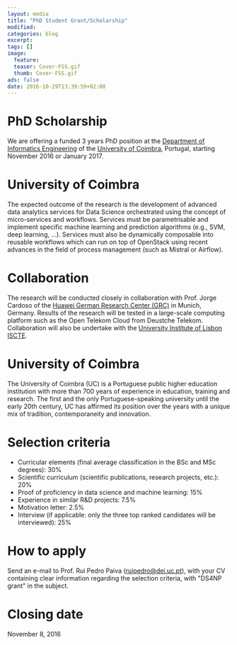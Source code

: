 ```yaml
---
layout: media
title: "PhD Student Grant/Scholarship"
modified:
categories: blog
excerpt:
tags: []
image:
  feature:
  teaser: Cover-FSS.gif
  thumb: Cover-FSS.gif
ads: false
date: 2016-10-29T13:39:59+02:00
---
```


# PhD Scholarship
We are offering a funded 3 years PhD position at the [Department of Informatics Engineering](http://www.uc.pt/fctuc/dei/) of the [University of Coimbra](http://www.uc.pt), Portugal, starting November 2016 or January 2017.

# University of Coimbra
The expected outcome of the research is the development of advanced data analytics services for Data Science orchestrated using the concept of micro-services and workflows. Services must be parametrisable and implement specific machine learning and prediction algorithms (e.g., SVM, deep learning, ...). Services must also be dynamically composable into reusable workflows which can run on top of OpenStack using recent advances in the field of process management (such as Mistral or Airflow).

# Collaboration
The research will be conducted closely in collaboration with Prof. Jorge Cardoso of the [Huawei German Research Center (GRC)](https://www.huawei.eu/research-and-innovation) in Munich, Germany. Results of the research will be tested in a large-scale computing platform such as the Open Telekom Cloud from Deustche Telekom. Collaboration will also be undertake with the [University Institute of Lisbon ISCTE](http://iscte-iul.pt/home.aspx). 

# University of Coimbra
The University of Coimbra (UC) is a Portuguese public higher education institution with more than 700 years of experience in education, training and research. The first and the only Portuguese-speaking university until the early 20th century, UC has affirmed its position over the years with a unique mix of tradition, contemporaneity and innovation.

# Selection criteria
- Curricular elements (final average classification in the BSc and MSc degrees): 30%
- Scientific curriculum (scientific publications, research projects, etc.): 20%
- Proof of proficiency in data science and machine learning: 15%
- Experience in similar R&D projects: 7.5%
- Motivation letter: 2.5%
- Interview (if applicable: only the three top ranked candidates will be interviewed): 25%

# How to apply
Send an e-mail to Prof. Rui Pedro Paiva (ruipedro@dei.uc.pt), with your CV containing clear information regarding the selection criteria, with "DS4NP grant" in the subject.

# Closing date
November 8, 2016
